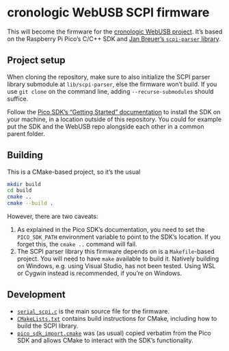 # cronologic WebUSB SCPI firmware

This will become the firmware for the [cronologic WebUSB project](https://github.com/cronologic-de/webusb).
It’s based on the Raspberry Pi Pico’s C/C++ SDK and [Jan Breuer’s `scpi-parser` library](https://github.com/j123b567/scpi-parser).

## Project setup

When cloning the repository, make sure to also initialize the SCPI parser library submodule at `lib/scpi-parser`, else the firmware won’t build.
If you use `git clone` on the command line, adding `--recurse-submodules` should suffice.

Follow the [Pico SDK’s “Getting Started” documentation](https://rptl.io/pico-get-started) to install the SDK on your machine, in a location outside of this repository.
You could for example put the SDK and the WebUSB repo alongside each other in a common parent folder.

## Building

This is a CMake-based project, so it’s the usual

```sh
mkdir build
cd build
cmake ..
cmake --build .
```

However, there are two caveats:

1. As explained in the Pico SDK’s documentation, you need to set the `PICO_SDK_PATH` environment variable to point to the SDK’s location. If you forget this, the `cmake ..` command will fail.
2. The SCPI parser library this firmware depends on is a `Makefile`-based project. You will need to have `make` available to build it. Natively building on Windows, e.g. using Visual Studio, has not been tested. Using WSL or Cygwin instead is recommended, if you’re on Windows.

## Development

* [`serial_scpi.c`](serial_scpi.c) is the main source file for the firmware.
* [`CMakeLists.txt`](CMakeLists.txt) contains build instructions for CMake, including how to build the SCPI library.
* [`pico_sdk_import.cmake`](pico_sdk_import.cmake) was (as usual) copied verbatim from the Pico SDK and allows CMake to interact with the SDK’s functionality.
